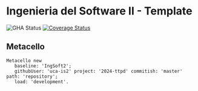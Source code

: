 # Ingenieria del Software II - Template

![GHA Status](https://github.com/uca-is2/2024-ttpd/actions/workflows/GHA.yml/badge.svg)
[![Coverage Status](https://coveralls.io/repos/github/uca-is2/2024-ttpd/badge.svg?branch=master)](https://coveralls.io/github/uca-is2/2024-ttpd?branch=master)

## Metacello

```smalltalk
Metacello new
   baseline: 'IngSoft2';
   githubUser: 'uca-is2' project: '2024-ttpd' commitish: 'master' path: 'repository';
   load: 'development'.
```

